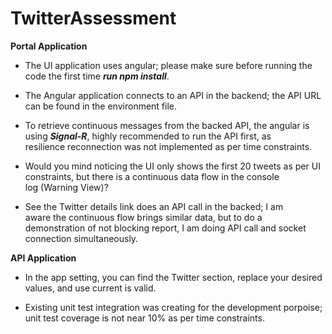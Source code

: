 
# TwitterAssessment

**Portal Application**

 - The UI application uses angular; please make sure before running the
   code the first time ***run npm install***.
 - The Angular application connects to an API in the backend; the API
   URL can be found in the environment file.
   
 - To retrieve continuous messages from the backed API, the angular is  
   using ***Signal-R***, highly recommended to run  the API first, as   
   resilience reconnection was not implemented as per time constraints.

 - Would you mind noticing the UI only shows the first 20 tweets as per 
   UI constraints, but there is a continuous data flow in the console   
   log (Warning View)?

 - See the Twitter details link does an API call in the backed; I am   
   aware the continuous flow brings similar data, but to do a   
   demonstration of not blocking report, I am doing API call and socket 
   connection simultaneously.

**API Application**

 - In the app setting, you can find the Twitter section, replace your
   desired values, and use current is valid.

 - Existing unit test integration was creating for the development
   porpoise; unit test coverage is not near 10% as per time constraints.
